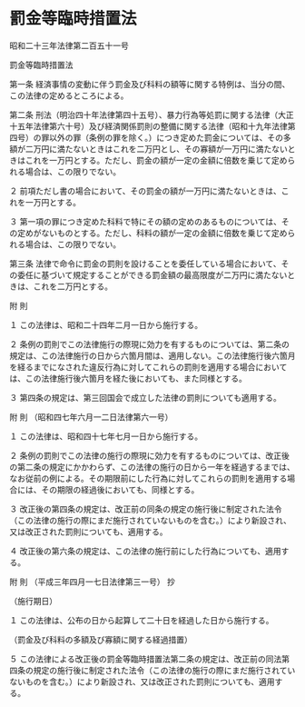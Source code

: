 # 罰金等臨時措置法

昭和二十三年法律第二百五十一号

罰金等臨時措置法

第一条 経済事情の変動に伴う罰金及び科料の額等に関する特例は、当分の間、この法律の定めるところによる。

第二条 刑法（明治四十年法律第四十五号）、暴力行為等処罰に関する法律（大正十五年法律第六十号）及び経済関係罰則の整備に関する法律（昭和十九年法律第四号）の罪以外の罪（条例の罪を除く。）につき定めた罰金については、その多額が二万円に満たないときはこれを二万円とし、その寡額が一万円に満たないときはこれを一万円とする。ただし、罰金の額が一定の金額に倍数を乗じて定められる場合は、この限りでない。

２ 前項ただし書の場合において、その罰金の額が一万円に満たないときは、これを一万円とする。

３ 第一項の罪につき定めた科料で特にその額の定めのあるものについては、その定めがないものとする。ただし、科料の額が一定の金額に倍数を乗じて定められる場合は、この限りでない。

第三条 法律で命令に罰金の罰則を設けることを委任している場合において、その委任に基づいて規定することができる罰金額の最高限度が二万円に満たないときは、これを二万円とする。

附 則

１ この法律は、昭和二十四年二月一日から施行する。

２ 条例の罰則でこの法律施行の際現に効力を有するものについては、第二条の規定は、この法律施行の日から六箇月間は、適用しない。この法律施行後六箇月を経るまでになされた違反行為に対してこれらの罰則を適用する場合においては、この法律施行後六箇月を経た後においても、また同様とする。

３ 第四条の規定は、第三回国会で成立した法律の罰則についても適用する。

附 則 （昭和四七年六月一二日法律第六一号）

１ この法律は、昭和四十七年七月一日から施行する。

２ 条例の罰則でこの法律の施行の際現に効力を有するものについては、改正後の第二条の規定にかかわらず、この法律の施行の日から一年を経過するまでは、なお従前の例による。その期限前にした行為に対してこれらの罰則を適用する場合には、その期限の経過後においても、同様とする。

３ 改正後の第四条の規定は、改正前の同条の規定の施行後に制定された法令（この法律の施行の際にまだ施行されていないものを含む。）により新設され、又は改正された罰則についても、適用する。

４ 改正後の第六条の規定は、この法律の施行前にした行為についても、適用する。

附 則 （平成三年四月一七日法律第三一号） 抄

（施行期日）

１ この法律は、公布の日から起算して二十日を経過した日から施行する。

（罰金及び科料の多額及び寡額に関する経過措置）

５ この法律による改正後の罰金等臨時措置法第二条の規定は、改正前の同法第四条の規定の施行後に制定された法令（この法律の施行の際にまだ施行されていないものを含む。）により新設され、又は改正された罰則についても、適用する。

